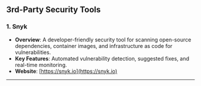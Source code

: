 ## 3rd-Party Security Tools

### 1. **Snyk**
   - **Overview**: A developer-friendly security tool for scanning open-source dependencies, container images, and infrastructure as code for vulnerabilities.
   - **Key Features**: Automated vulnerability detection, suggested fixes, and real-time monitoring.
   - **Website**: [https://snyk.io](https://snyk.io)
---
